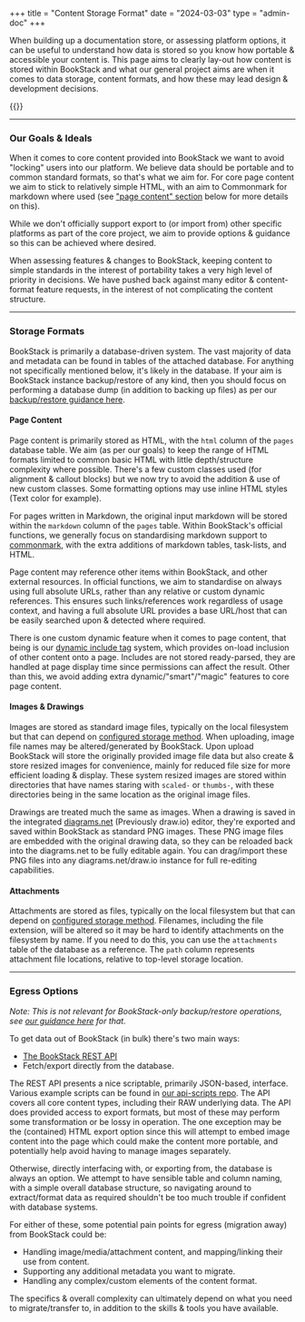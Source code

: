 +++
title = "Content Storage Format"
date = "2024-03-03"
type = "admin-doc"
+++

When building up a documentation store, or assessing platform options, it can be useful to understand how data is stored
so you know how portable & accessible your content is.
This page aims to clearly lay-out how content is stored within BookStack and what our general project aims
are when it comes to data storage, content formats, and how these may lead design & development decisions.

{{<toc>}}

---

### Our Goals & Ideals

When it comes to core content provided into BookStack we want to avoid "locking" users into our platform.
We believe data should be portable and to common standard formats, so that's what we aim for.
For core page content we aim to stick to relatively simple HTML, with an aim to Commonmark for markdown
where used (see ["page content" section](#page-content) below for more details on this).

While we don't officially support export to (or import from) other specific platforms as part
of the core project, we aim to provide options & guidance so this can be achieved
where desired.

When assessing features & changes to BookStack, keeping content to simple standards in the interest
of portability takes a very high level of priority in decisions. 
We have pushed back against many editor & content-format feature requests, in the interest of
not complicating the content structure.

---

### Storage Formats

BookStack is primarily a database-driven system. The vast majority of data and metadata can be found
in tables of the attached database. For anything not specifically mentioned below, it's likely in the database.
If your aim is BookStack instance backup/restore of any kind, then
you should focus on performing a database dump (in addition to backing up files) as per our
[backup/restore guidance here](/docs/admin/backup-restore/).

#### Page Content

Page content is primarily stored as HTML, with the `html` column of the `pages` database table.
We aim (as per our goals) to keep the range of HTML formats limited to common basic HTML with little
depth/structure complexity where possible. There's a few custom classes used (for alignment & callout blocks)
but we now try to avoid the addition & use of new custom classes. Some formatting options
may use inline HTML styles (Text color for example).

For pages written in Markdown, the original input markdown will be stored within the `markdown` column
of the `pages` table. Within BookStack's official functions, we generally focus on standardising 
markdown support to [commonmark](https://commonmark.org/), with the extra additions of markdown tables, task-lists, and HTML.

Page content may reference other items within BookStack, and other external resources.
In official functions, we aim to standardise on always using full absolute URLs, rather than any relative
or custom dynamic references. This ensures such links/references work regardless of usage context, and 
having a full absolute URL provides a base URL/host that can be easily searched upon & detected
where required.

There is one custom dynamic feature when it comes to page content, that being is our
[dynamic include tag](/docs/user/reusing-page-content/) system, which provides on-load
inclusion of other content onto a page. Includes are not stored ready-parsed, they are
handled at page display time since permissions can affect the result.
Other than this, we avoid adding extra dynamic/"smart"/"magic" features to core page content.

#### Images & Drawings

Images are stored as standard image files, typically on the local filesystem but that
can depend on [configured storage method](/docs/admin/upload-config/).
When uploading, image file names may be altered/generated by BookStack.
Upon upload BookStack will store the originally provided image file data but also
create & store resized images for convenience, mainly for reduced file size for more efficient
loading & display. These system resized images are stored within directories that have names staring with
`scaled-` or `thumbs-`, with these directories being in the same location as the original image files.

Drawings are treated much the same as images.
When a drawing is saved in the integrated [diagrams.net](https://diagrams.net) (Previously draw.io)
editor, they're exported and saved within BookStack as standard PNG images.
These PNG image files are embedded with the original drawing data, so they can be reloaded back into
the diagrams.net to be fully editable again. You can drag/import these PNG files into any
diagrams.net/draw.io instance for full re-editing capabilities.

#### Attachments

Attachments are stored as files, typically on the local filesystem but that
can depend on [configured storage method](/docs/admin/upload-config/).
Filenames, including the file extension, will be altered so it may be hard to identify 
attachments on the filesystem by name. If you need to do this, you can
use the `attachments` table of the database as a reference. The `path` column
represents attachment file locations, relative to top-level storage location.

---

### Egress Options

*Note: This is not relevant for BookStack-only backup/restore operations, see [our guidance here](/docs/admin/backup-restore/) for that.*

To get data out of BookStack (in bulk) there's two main ways:

- [The BookStack REST API](/docs/admin/hacking-bookstack/#bookstack-api)
- Fetch/export directly from the database.

The REST API presents a nice scriptable, primarily JSON-based, interface. Various example scripts
can be found in [our api-scripts repo](https://github.com/BookStackApp/api-scripts).
The API covers all core content types, including their RAW underlying data.
The API does provided access to export formats, but most of these may perform some transformation
or be lossy in operation. The one exception may be the (contained) HTML export option since
this will attempt to embed image content into the page which could make the content
more portable, and potentially help avoid having to manage images separately.

Otherwise, directly interfacing with, or exporting from, the database is always an option.
We attempt to have sensible table and column naming, with a simple overall database structure,
so navigating around to extract/format data as required shouldn't be too much trouble if confident
with database systems.

For either of these, some potential pain points for egress (migration away) from BookStack could be:

- Handling image/media/attachment content, and mapping/linking their use from content.
- Supporting any additional metadata you want to migrate.
- Handling any complex/custom elements of the content format.

The specifics & overall complexity can ultimately depend on what you need to migrate/transfer to, in addition to the skills & tools you have available.